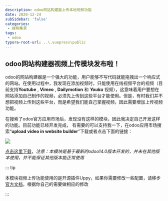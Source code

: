 ```yaml
---
description: odoo网站构建器上传本地视频功能
date: 2020-12-24
subSidebar: 'false'
categories:
 - 拨荆集录
tags:
 - odoo
typora-root-url: ..\.vuepress\public
---
```


## odoo网站构建器视频上传模块发布啦！

odoo的网站构建器是一个强大的功能，用户能够不写代码就能拖拽出一个响应式的网站。在使用过程中，我发现在添加视频时，只能使用在线视频平台的视频（目前支持**Youtube** , **Vimeo** , **Dailymotion** 和 ***Youku*** 视频），这意味着用户要想在网站添加自己制作的视频，必须先上传到这些平台才能使用。但是，有时我们并不想把视频上传到这些平台，而是希望我们能自己掌握视频，因此需要增加上传视频功能。

在搜索了odoo官方应用市场后，发现没有这样的模块，因此我决定自己开发这样的功能。目前功能已经开发完成， 有需要的可以支持我一下，在odoo应用市场搜索“**upload video in website builder**”下载或者点击下面的链接：

![](/upload_video.png)

[点击这里下载](https://apps.odoo.com/apps/modules/14.0/upload_video_snippet/)，*注意：本模块是基于最新的odoo14.0版本开发的，并未在其他版本使用，并不能保证其他版本能正常使用*

::: tip

本模块视频上传功能使用的是开源插件Uppy，如果你需要修改一些配置，请移步[官方文档](https://uppy.io/)，根据你自己的需要做相应的修改

:::